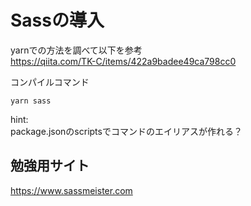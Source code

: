 # Sassの導入

yarnでの方法を調べて以下を参考    
https://qiita.com/TK-C/items/422a9badee49ca798cc0


コンパイルコマンド
```
yarn sass
```

hint:  
package.jsonのscriptsでコマンドのエイリアスが作れる？

## 勉強用サイト

https://www.sassmeister.com